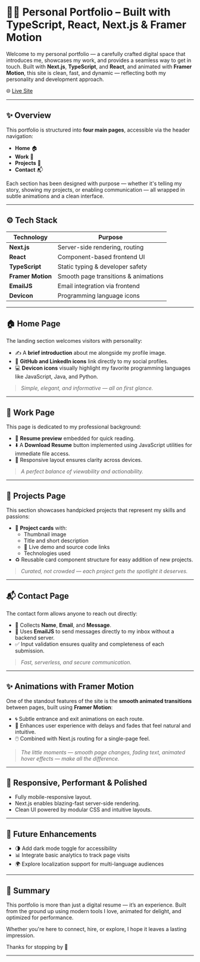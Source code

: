 # 👨‍💻 Personal Portfolio – Built with TypeScript, React, Next.js & Framer Motion

Welcome to my personal portfolio — a carefully crafted digital space that introduces me, showcases my work, and provides a seamless way to get in touch. Built with **Next.js**, **TypeScript**, and **React**, and animated with **Framer Motion**, this site is clean, fast, and dynamic — reflecting both my personality and development approach.

🌐 [Live Site](https://saivarun-portfolio.vercel.app/)

---

## ✨ Overview

This portfolio is structured into **four main pages**, accessible via the header navigation:

- **Home** 🏠  
- **Work** 💼  
- **Projects** 📁  
- **Contact** 📬  

Each section has been designed with purpose — whether it's telling my story, showing my projects, or enabling communication — all wrapped in subtle animations and a clean interface.

---

## ⚙️ Tech Stack

| Technology        | Purpose                                |
|-------------------|----------------------------------------|
| **Next.js**       | Server-side rendering, routing         |
| **React**         | Component-based frontend UI            |
| **TypeScript**    | Static typing & developer safety       |
| **Framer Motion** | Smooth page transitions & animations   |
| **EmailJS**       | Email integration via frontend         |
| **Devicon**       | Programming language icons             |

---

## 🏠 Home Page

The landing section welcomes visitors with personality:

- ✍️ A **brief introduction** about me alongside my profile image.
- 🔗 **GitHub and LinkedIn icons** link directly to my social profiles.
- 💻 **Devicon icons** visually highlight my favorite programming languages like JavaScript, Java, and Python.

> *Simple, elegant, and informative — all on first glance.*

---

## 💼 Work Page

This page is dedicated to my professional background:

- 📄 **Resume preview** embedded for quick reading.
- ⬇️ A **Download Resume** button implemented using JavaScript utilities for immediate file access.
- 🧩 Responsive layout ensures clarity across devices.

> *A perfect balance of viewability and actionability.*

---

## 📁 Projects Page

This section showcases handpicked projects that represent my skills and passions:

- 🎴 **Project cards** with:
  - Thumbnail image
  - Title and short description
  - 🔗 Live demo and source code links
  - Technologies used
- ♻️ Reusable card component structure for easy addition of new projects.

> *Curated, not crowded — each project gets the spotlight it deserves.*

---

## 📬 Contact Page

The contact form allows anyone to reach out directly:

- 🧾 Collects **Name**, **Email**, and **Message**.
- 📨 Uses **EmailJS** to send messages directly to my inbox without a backend server.
- ✅ Input validation ensures quality and completeness of each submission.

> *Fast, serverless, and secure communication.*

---

## ✨ Animations with Framer Motion

One of the standout features of the site is the **smooth animated transitions** between pages, built using **Framer Motion**:

- 🌀 Subtle entrance and exit animations on each route.
- 🧭 Enhances user experience with delays and fades that feel natural and intuitive.
- 🖱️ Combined with Next.js routing for a single-page feel.

> *The little moments — smooth page changes, fading text, animated hover effects — make all the difference.*

---

## 📱 Responsive, Performant & Polished

- Fully mobile-responsive layout.
- Next.js enables blazing-fast server-side rendering.
- Clean UI powered by modular CSS and intuitive layouts.

---

## 🔮 Future Enhancements

- 🌗 Add dark mode toggle for accessibility
- 📊 Integrate basic analytics to track page visits
- 🌍 Explore localization support for multi-language audiences

---

## 🧾 Summary

This portfolio is more than just a digital resume — it’s an experience. Built from the ground up using modern tools I love, animated for delight, and optimized for performance.

Whether you're here to connect, hire, or explore, I hope it leaves a lasting impression.

Thanks for stopping by 👋

---

